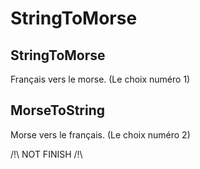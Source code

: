 # StringToMorse

## StringToMorse
Français vers le morse.
(Le choix numéro 1)

## MorseToString
Morse vers le français.
(Le choix numéro 2)

/!\ NOT FINISH /!\